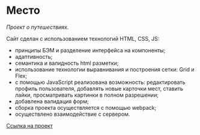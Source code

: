 # Место

*Проект о путешествиях.*

Сайт сделан с использованием технологий HTML, CSS, JS:
* принципы БЭМ и разделение интерфейса на компоненты;
* адаптивность;
* семантика и валидность html разметки;
* использование технологии выравнивания и построения сетки: Grid и Flex;
* с помощью JavaScript реализована возможность: редактировать профиль пользователя, добавлять новые карточки мест, ставить лайки, просматривать картинки в полном разрешении;
* добавлена валидация форм;
* cборка проекта осуществляется с помощью webpack;
* осуществлено взаимодействие с сервером.
 



[Ссылка на проект](https://sveta-apriamashvili.github.io/mesto/)



